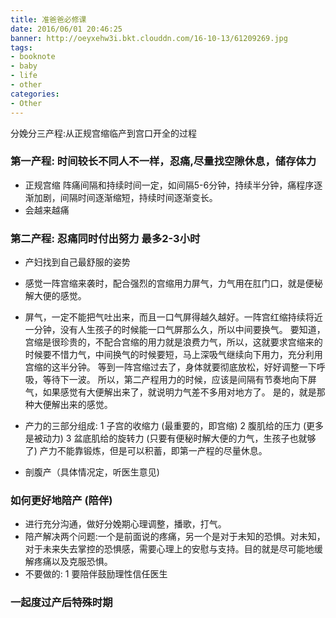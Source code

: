```yaml
---
title: 准爸爸必修课 
date: 2016/06/01 20:46:25
banner: http://oeyxehw3i.bkt.clouddn.com/16-10-13/61209269.jpg
tags:
- booknote
- baby
- life
- other
categories:
- Other
---
```


分娩分三产程:从正规宫缩临产到宫口开全的过程

### 第一产程: 时间较长不同人不一样，忍痛,尽量找空隙休息，储存体力
 * 正规宫缩 阵痛间隔和持续时间一定，如间隔5-6分钟，持续半分钟，痛程序逐渐加剧，间隔时间逐渐缩短，持续时间逐渐变长。
 * 会越来越痛

### 第二产程: 忍痛同时付出努力 最多2-3小时
 * 产妇找到自己最舒服的姿势
 * 感觉一阵宫缩来袭时，配合强烈的宫缩用力屏气，力气用在肛门口，就是便秘解大便的感觉。
 * 屏气，一定不能把气吐出来，而且一口气屏得越久越好。一阵宫红缩持续将近一分钟，没有人生孩子的时候能一口气屏那么久，所以中间要换气。
   要知道，宫缩是很珍贵的，不配合宫缩的用力就是浪费力气，所以，这就要求宫缩来的时候要不惜力气，中间换气的时候要短，马上深吸气继续向下用力，充分利用宫缩的这半分钟。
   等到一阵宫缩过去了，身体就要彻底放松，好好调整一下呼吸，等待下一波。
   所以，第二产程用力的时候，应该是间隔有节奏地向下屏气，如果感觉有大便解出来了，就说明力气差不多用对地方了。
   是的，就是那种大便解出来的感觉。
 * 产力的三部分组成:
    1 子宫的收缩力  (最重要的，即宫缩)
    2 腹肌给的压力 (更多是被动力)
    3 盆底肌给的旋转力 (只要有便秘时解大便的力气，生孩子也就够了)
   产力不能靠锻炼，但是可以积蓄，即第一产程的尽量休息。

 * 剖腹产（具体情况定，听医生意见)

### 如何更好地陪产 (陪伴)
* 进行充分沟通，做好分娩期心理调整，播歌，打气。
* 陪产解决两个问题:一个是前面说的疼痛，另一个是对于未知的恐惧。对未知，对于未来失去掌控的恐惧感，需要心理上的安慰与支持。目的就是尽可能地缓解疼痛以及克服恐惧。
* 不要做的:
 1 要陪伴鼓励理性信任医生


### 一起度过产后特殊时期



